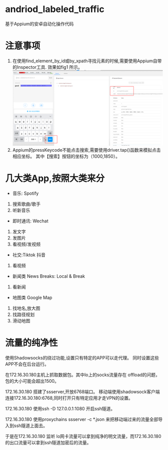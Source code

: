 # andriod_labeled_traffic
基于Appium的安卓自动化操作代码
# 注意事项
1. 在使用find_element_by_id或by_xpath寻找元素的时候,需要使用Appium自带的Inspector工具. 效果如fig1 所示。
![fig1](https://github.com/jmhIcoding/andriod_labeled_traffic/blob/master/fig1.png) 
2. Appium的pressKeycode不能点击搜索,需要使用driver.tap()函数来模拟点击相应坐标。 其中【搜索】按钮的坐标为（1000,1850）。
# 几大类App,按照大类来分
- 音乐: Spotify
1. 搜索歌曲/歌手
2. 听新音乐

- 即时通讯: Wechat
1. 发文字
2. 发图片
3. 看视频/发视频

- 社交:Tiktok 抖音 
1. 看视频

- 新闻类 News Breaks: Local & Break
1. 看新闻

- 地图类 Google Map 
1. 找地名,放大图
2. 找路径规划
3. 滑动地图

# 流量的纯净性
使用Shadowsocks的绕过功能,设置只有特定的APP可以走代理。
同时设置这些APP不会在后台运行。

在172.16.30.180主机上抓取数据包。其中lo上的socks流量存在 offload的问题，包的大小可能会超出1500。

172.16.30.180 搭建了ssserver,开放6768端口。
移动端使用shadowsock客户端连接172.16.30.180:6768,同时打开只有特定应用才走VPN的设置。

172.16.30.180 使用ssh -D 127.0.0.1:1080 开启ssh隧道。

172.16.30.180 使用proxychains ssserver -c *.json 来把移动端过来的流量全部导入到ssh隧道上面去。

于是在172.16.30.180 监听 lo网卡流量可以拿到纯净的明文流量，而172.16.30.180的出口流量可以拿到ssh隧道加密后的流量。
